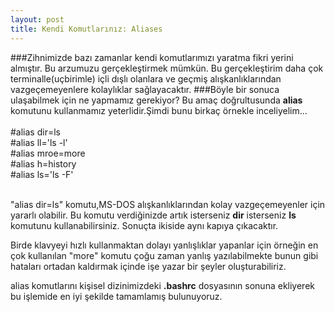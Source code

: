 ```yaml
---
layout: post
title: Kendi Komutlarınız: Aliases
---
```

###Zihnimizde bazı zamanlar kendi komutlarımızı yaratma fikri yerini almıştır. Bu arzumuzu gerçekleştirmek mümkün. 
Bu gerçekleştirim daha çok terminalle(uçbirimle) içli dışlı olanlara ve geçmiş alışkanlıklarından vazgeçemeyenlere kolaylıklar sağlayacaktır.
###Böyle bir sonuca ulaşabilmek için ne yapmamız gerekiyor? Bu amaç doğrultusunda <b>alias</b> komutunu kullanmamız yeterlidir.Şimdi bunu birkaç örnekle inceliyelim...
<br>
<br>
#alias dir=ls<br>
#alias ll='ls -l'<br>
#alias mroe=more<br>
#alias h=history<br>
#alias ls='ls -F'<br>
<br>

"alias dir=ls" komutu,MS-DOS alışkanlıklarından kolay vazgeçemeyenler için yararlı olabilir. Bu komutu verdiğinizde artık isterseniz <b>dir</b> isterseniz <b>ls</b> komutunu kullanabilirsiniz. Sonuçta ikiside aynı kapıya çıkacaktır.

Birde klavyeyi hızlı kullanmaktan dolayı yanlışlıklar yapanlar için örneğin en çok kullanılan "more" komutu çoğu zaman yanlış yazılabilmekte bunun gibi hataları ortadan kaldırmak içinde işe yazar bir şeyler oluşturabiliriz.

alias komutlarını kişisel dizinimizdeki <b>.bashrc</b> dosyasının sonuna ekliyerek bu işlemide en iyi şekilde tamamlamış bulunuyoruz.
 
